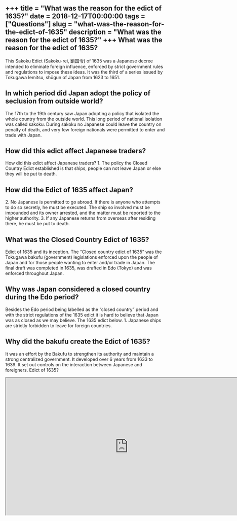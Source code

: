 +++
title = "What was the reason for the edict of 1635?"
date = 2018-12-17T00:00:00
tags = ["Questions"]
slug = "what-was-the-reason-for-the-edict-of-1635"
description = "What was the reason for the edict of 1635?"
+++
What was the reason for the edict of 1635?
------------------------------------------

This Sakoku Edict (Sakoku-rei, 鎖国令) of 1635 was a Japanese decree intended to eliminate foreign influence, enforced by strict government rules and regulations to impose these ideas. It was the third of a series issued by Tokugawa Iemitsu, shōgun of Japan from 1623 to 1651.

In which period did Japan adopt the policy of seclusion from outside world?
---------------------------------------------------------------------------

The 17th to the 19th century saw Japan adopting a policy that isolated the whole country from the outside world. This long period of national isolation was called sakoku. During sakoku no Japanese could leave the country on penalty of death, and very few foreign nationals were permitted to enter and trade with Japan.

How did this edict affect Japanese traders?
-------------------------------------------

How did this edict affect Japanese traders? 1. The policy the Closed Country Edict established is that ships, people can not leave Japan or else they will be put to death.

How did the Edict of 1635 affect Japan?
---------------------------------------

2\. No Japanese is permitted to go abroad. If there is anyone who attempts to do so secretly, he must be executed. The ship so involved must be impounded and its owner arrested, and the matter must be reported to the higher authority. 3. If any Japanese returns from overseas after residing there, he must be put to death.

What was the Closed Country Edict of 1635?
------------------------------------------

Edict of 1635 and its inception. The “Closed country edict of 1635” was the Tokugawa bakufu (government) legislations enforced upon the people of Japan and for those people wanting to enter and/or trade in Japan. The final draft was completed in 1635, was drafted in Edo (Tokyo) and was enforced throughout Japan.

Why was Japan considered a closed country during the Edo period?
----------------------------------------------------------------

Besides the Edo period being labelled as the “closed country” period and with the strict regulations of the 1635 edict it is hard to believe that Japan was as closed as we may believe. The 1635 edict below. 1. Japanese ships are strictly forbidden to leave for foreign countries.

Why did the bakufu create the Edict of 1635?
--------------------------------------------

It was an effort by the Bakufu to strengthen its authority and maintain a strong centralized government. It developed over 6 years from 1633 to 1639. It set out controls on the interaction between Japanese and foreigners. Edict of 1635?

<iframe allow="accelerometer; autoplay; clipboard-write; encrypted-media; gyroscope; picture-in-picture" allowfullscreen="" class="__youtube_prefs__  epyt-is-override  no-lazyload" data-no-lazy="1" data-origheight="433" data-origwidth="770" data-skipgform_ajax_framebjll="" height="433" id="_ytid_78061" loading="lazy" src="https://www.youtube.com/embed/KnovrthlUMA?enablejsapi=1&autoplay=0&cc_load_policy=0&cc_lang_pref=&iv_load_policy=1&loop=0&modestbranding=0&rel=1&fs=1&playsinline=0&autohide=2&theme=dark&color=red&controls=1&" title="YouTube player" width="770"></iframe>